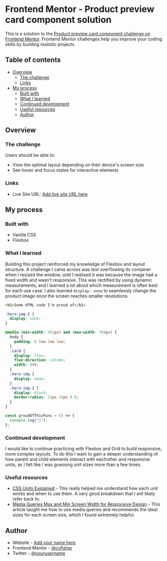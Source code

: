 # Frontend Mentor - Product preview card component solution

This is a solution to the [Product preview card component challenge on Frontend Mentor](https://www.frontendmentor.io/challenges/product-preview-card-component-GO7UmttRfa). Frontend Mentor challenges help you improve your coding skills by building realistic projects.

## Table of contents

- [Overview](#overview)
  - [The challenge](#the-challenge)
  - [Links](#links)
- [My process](#my-process)
  - [Built with](#built-with)
  - [What I learned](#what-i-learned)
  - [Continued development](#continued-development)
  - [Useful resources](#useful-resources)
  - [Author](#author)

## Overview

### The challenge

Users should be able to:

- View the optimal layout depending on their device's screen size
- See hover and focus states for interactive elements

### Links

- Live Site URL: [Add live site URL here](https://cvfisher.github.io/Product-Preview-Card-Component/)

## My process

### Built with

- Vanilla CSS
- Flexbox

### What I learned

Building this project reinforced my knowledge of Flexbox and layout structure. A challenge I came across was text overflowing its container when I resized the window, until I realised it was because the image had a fixed width and wasn't responsive. This was rectified by using dynamic measurements, and I learned a lot about which measurement is often best for each use case. I also learned `display: none` to seamlessly change the product image once the screen reaches smaller resolutions.

```html
<h1>Some HTML code I'm proud of</h1>
```

```css
.hero-img-2 {
  display: none;
}

@media (min-width: 481px) and (max-width: 768px) {
  body {
    padding: 0 5vw 2vw 5vw;
  }
  .card {
    display: flex;
    flex-direction: column;
    width: 80%;
  }
  .hero-img {
    display: none;
  }
  .hero-img-2 {
    display: block;
    border-radius: 15px 15px 0 0;
  }
}
```

```js
const proudOfThisFunc = () => {
  console.log("🎉");
};
```

### Continued development

I would like to continue practicing with Flexbox and Grid to build responsive, more complex layouts. To do this I want to gain a deeper understanding of how parent and child elements interact with eachother and responsive units, as I felt like I was guessing unit sizes more than a few times.

### Useful resources

- [CSS Units Explained](https://www.youtube.com/watch?v=fzZTvLmmTzM) - This really helped me understand how each unit works and when to use them. A very good breakdown that I will likely refer back to.
- [Media Queries Max and Min Screen Width for Responsive Design](https://www.freecodecamp.org/news/media-query-css-example-max-and-min-screen-width-for-mobile-responsive-design/) - This article taught me how to use media queries and recommends the ideal sizes for each screen size, which I found extremely helpful.

## Author

- Website - [Add your name here](https://www.your-site.com)
- Frontend Mentor - [@cvfisher](https://www.frontendmentor.io/profile/cvfisher)
- Twitter - [@yourusername](https://www.twitter.com/yourusername)
